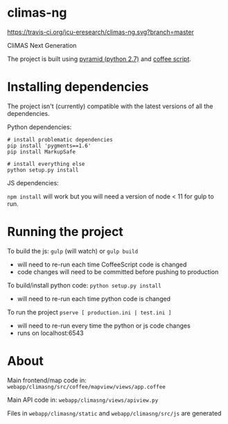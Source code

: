 climas-ng
=========

https://travis-ci.org/jcu-eresearch/climas-ng.svg?branch=master

CliMAS Next Generation

The project is built using [pyramid (python 2.7)](https://trypyramid.com/) and [coffee script](https://coffeescript.org/).

# Installing dependencies 
The project isn't (currently) compatible with the latest versions of all the dependencies. 

Python dependencies:

```
# install problematic dependencies
pip install 'pygments==1.6'
pip install MarkupSafe

# install everything else
python setup.py install
```

JS dependencies:

`npm install` will work but you will need a version of node < 11 for gulp to run.

# Running the project

To build the js: `gulp` (will watch) or `gulp build`
- will need to re-run each time CoffeeScript code is changed
- code changes will need to be committed before pushing to production

To build/install python code: `python setup.py install`
- will need to re-run each time python code is changed

To run the project `pserve [ production.ini | test.ini ]`
- will need to re-run every time the python or js code changes
- runs on localhost:6543

# About

Main frontend/map code in: `webapp/climasng/src/coffee/mapview/views/app.coffee`

Main API code in: `webapp/climasng/views/apiview.py`

Files in `webapp/climasng/static` and `webapp/climasng/src/js` are generated
